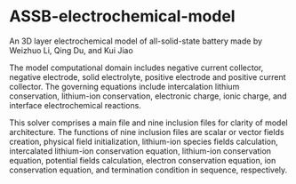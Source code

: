 # ASSB-electrochemical-model
An 3D layer electrochemical model of all-solid-state battery made by Weizhuo Li, Qing Du, and Kui Jiao

The model computational domain includes negative current collector, negative electrode, solid electrolyte, positive electrode and positive current collector. The governing equations include intercalation lithium conservation, lithium-ion conservation, electronic charge, ionic charge, and interface electrochemical reactions.

This solver comprises a main file and nine inclusion files for clarity of model architecture. The functions of nine inclusion files are scalar or vector fields creation, physical field initialization, lithium-ion species fields calculation, intercalated lithium-ion conservation equation, lithium-ion conservation equation, potential fields calculation, electron conservation equation, ion conservation equation, and termination condition in sequence, respectively.
